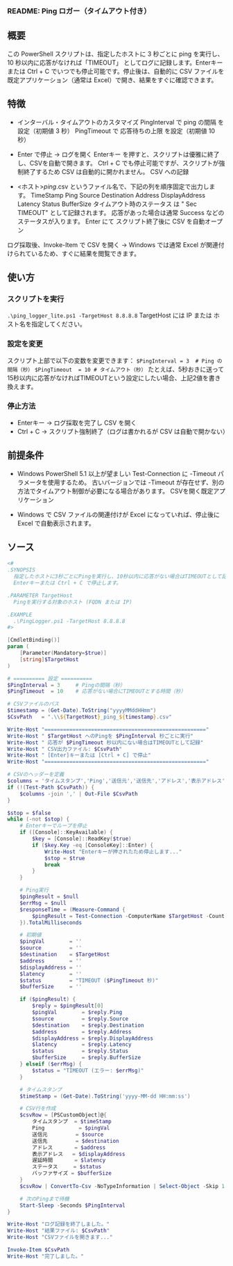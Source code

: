 ### README: Ping ロガー（タイムアウト付き）
## 概要
この PowerShell スクリプトは、指定したホストに 3 秒ごとに ping を実行し、10 秒以内に応答がなければ「TIMEOUT」 としてログに記録します。Enterキー または Ctrl + C でいつでも停止可能です。停止後は、自動的に CSV ファイルを既定アプリケーション（通常は Excel）で開き、結果をすぐに確認できます。

## 特徴
+ インターバル・タイムアウトのカスタマイズ
PingInterval で ping の間隔 を設定（初期値 3 秒）
PingTimeout で 応答待ちの上限 を設定（初期値 10 秒）

+ Enter で停止 → ログを開く
Enterキー を押すと、スクリプトは優雅に終了し、CSVを自動で開きます。
Ctrl + C でも停止可能ですが、スクリプトが強制終了するため CSV は自動的に開かれません。
CSV への記録

+ <ホスト>_ping_<YYYYMMDDHHmm>.csv というファイル名で、下記の列を順序固定で出力します。
TimeStamp
Ping
Source
Destination
Address
DisplayAddress
Latency
Status
BufferSize
タイムアウト時のステータス は "<PingTimeout> Sec TIMEOUT" として記録されます。
応答があった場合は通常 Success などのステータスが入ります。
Enter にて スクリプト終了後に CSV を自動オープン

ログ採取後、Invoke-Item で CSV を開く → Windows では通常 Excel が関連付けられているため、すぐに結果を閲覧できます。

## 使い方
### スクリプトを実行
```.\ping_logger_lite.ps1 -TargetHost 8.8.8.8```
TargetHost には IP または ホスト名を指定してください。

### 設定を変更
スクリプト上部で以下の変数を変更できます：
```$PingInterval = 3  # Ping の間隔（秒）```
```$PingTimeout  = 10 # タイムアウト（秒）```
たとえば、5秒おきに送って15秒以内に応答がなければTIMEOUTという設定にしたい場合、上記2値を書き換えます。

### 停止方法
+ Enterキー → ログ採取を完了し CSV を開く
+ Ctrl + C → スクリプト強制終了（ログは書かれるが CSV は自動で開かない）

## 前提条件
+ Windows PowerShell 5.1 以上が望ましい
Test-Connection に -Timeout パラメータを使用するため。
古いバージョンでは -Timeout が存在せず、別の方法でタイムアウト制御が必要になる場合があります。
CSVを開く既定アプリケーション

+ Windows で CSV ファイルの関連付けが Excel になっていれば、停止後に Excel で自動表示されます。


## ソース

```Powershell
<#
.SYNOPSIS
  指定したホストに3秒ごとにPingを実行し、10秒以内に応答がない場合はTIMEOUTとして記録します。
  Enterキーまたは Ctrl + C で停止します。

.PARAMETER TargetHost
  Pingを実行する対象のホスト (FQDN または IP)

.EXAMPLE
  .\PingLogger.ps1 -TargetHost 8.8.8.8
#>

[CmdletBinding()]
param (
    [Parameter(Mandatory=$true)]
    [string]$TargetHost
)

# ========== 設定 ==========
$PingInterval = 3     # Pingの間隔（秒）
$PingTimeout  = 10    # 応答がない場合にTIMEOUTとする時間（秒）

# CSVファイルのパス
$timestamp = (Get-Date).ToString("yyyyMMddHHmm")
$CsvPath   = ".\\${TargetHost}_ping_${timestamp}.csv"

Write-Host "===================================================="
Write-Host " $TargetHost へのPingを $PingInterval 秒ごとに実行"
Write-Host " 応答が $PingTimeout 秒以内にない場合はTIMEOUTとして記録"
Write-Host " CSV出力ファイル: $CsvPath"
Write-Host " [Enter]キーまたは [Ctrl + C] で停止"
Write-Host "===================================================="

# CSVのヘッダーを定義
$columns = 'タイムスタンプ','Ping','送信元','送信先','アドレス','表示アドレス','遅延時間','ステータス','バッファサイズ'
if (!(Test-Path $CsvPath)) {
    $columns -join ',' | Out-File $CsvPath
}

$stop = $false
while (-not $stop) {
    # Enterキーでループを停止
    if ([Console]::KeyAvailable) {
        $key = [Console]::ReadKey($true)
        if ($key.Key -eq [ConsoleKey]::Enter) {
            Write-Host "Enterキーが押されたため停止します..."
            $stop = $true
            break
        }
    }

    # Ping実行
    $pingResult = $null
    $errMsg = $null
    $responseTime = (Measure-Command {
        $pingResult = Test-Connection -ComputerName $TargetHost -Count 1 -TimeoutSeconds $PingTimeout -ErrorAction SilentlyContinue -ErrorVariable errMsg
    }).TotalMilliseconds

    # 初期値
    $pingVal        = ''
    $source         = ''
    $destination    = $TargetHost
    $address        = ''
    $displayAddress = ''
    $latency        = ''
    $status         = "TIMEOUT ($PingTimeout 秒)"
    $bufferSize     = ''

    if ($pingResult) {
        $reply = $pingResult[0]
        $pingVal        = $reply.Ping
        $source         = $reply.Source
        $destination    = $reply.Destination
        $address        = $reply.Address
        $displayAddress = $reply.DisplayAddress
        $latency        = $reply.Latency
        $status         = $reply.Status
        $bufferSize     = $reply.BufferSize
    } elseif ($errMsg) {
        $status = "TIMEOUT (エラー: $errMsg)"
    }

    # タイムスタンプ
    $timeStamp = (Get-Date).ToString('yyyy-MM-dd HH:mm:ss')

    # CSV行を作成
    $csvRow = [PSCustomObject]@{
        タイムスタンプ  = $timeStamp
        Ping           = $pingVal
        送信元         = $source
        送信先         = $destination
        アドレス       = $address
        表示アドレス   = $displayAddress
        遅延時間       = $latency
        ステータス     = $status
        バッファサイズ = $bufferSize
    }
    $csvRow | ConvertTo-Csv -NoTypeInformation | Select-Object -Skip 1 | Add-Content -Path $CsvPath

    # 次のPingまで待機
    Start-Sleep -Seconds $PingInterval
}

Write-Host "ログ記録を終了しました。"
Write-Host "結果ファイル: $CsvPath"
Write-Host "CSVファイルを開きます..."

Invoke-Item $CsvPath
Write-Host "完了しました。"
```